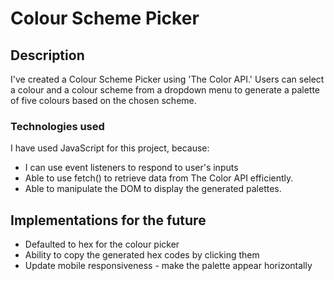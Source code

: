 # Colour Scheme Picker

## Description

I've created a Colour Scheme Picker using 'The Color API.' Users can select a colour and a colour scheme from a dropdown menu to generate a palette of five colours based on the chosen scheme.

### Technologies used

I have used JavaScript for this project, because:

- I can use event listeners to respond to user's inputs
- Able to use fetch() to retrieve data from The Color API efficiently.
- Able to manipulate the DOM to display the generated palettes.

## Implementations for the future

- Defaulted to hex for the colour picker
- Ability to copy the generated hex codes by clicking them
- Update mobile responsiveness - make the palette appear horizontally

